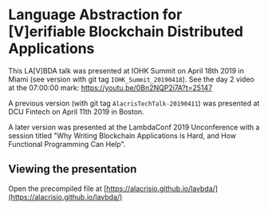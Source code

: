 Language Abstraction for [V]erifiable Blockchain Distributed Applications
=========================================================================

This LA[V]BDA talk was presented at IOHK Summit on April 18th 2019 in Miami
(see version with git tag `IOHK_Summit_20190418`).
See the day 2 video at the 07:00:00 mark:
	https://youtu.be/0Bn2NQP2i7A?t=25147

A previous version (with git tag `AlacrisTechTalk-20190411`)
was presented at DCU Fintech on April 11th 2019 in Boston.

A later version was presented at the LambdaConf 2019 Unconference with a session titled
"Why Writing Blockchain Applications is Hard, and How Functional Programming Can Help".


Viewing the presentation
------------------------

Open the precompiled file at
[https://alacrisio.github.io/lavbda/](https://alacrisio.github.io/lavbda/)
